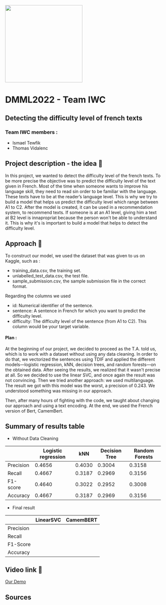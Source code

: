 <img src='https://upload.wikimedia.org/wikipedia/commons/7/77/Logo_HEC_Lausanne.png' width="250">

# DMML2022 - Team IWC

## Detecting the difficulty level of french texts
### Team IWC members : 

- Ismael Tewfik
- Thomas Vidalenc


## Project description - the idea 💎

In this project, we wanted to detect the difficulty level of the french texts. To be more precise the objective was to predict the difficulty level of the text given in French. Most of the time when someone wants to improve his language skill, they need to read sin order to be familiar with the language. These texts have to be at the reader’s language level. This is why we try to build a model that helps us predict the difficulty level which range between A1 to C2. After the model is created, it can be used in a recommendation system, to recommend texts. If someone is at an A1 level, giving him a text at B2 level is innapropriat because the person won't be able to understand it. This is why it's is important to build a model that helps to detect the difficulty level. 

## Approach 📂
To construct our model, we used the dataset that was given to us on Kaggle, such as : 

- training_data.csv, the training set.
- unlabelled_test_data.csv, the test file.
- sample_submission.csv, the sample submission file in the correct format.

Regarding the columns we used

- id: Numerical identifier of the sentence.
- sentence: A sentence in French for which you want to predict the difficulty level.
- difficulty: The difficulty level of the sentence (from A1 to C2). This column would be your target variable.

#### Plan :

At the beginning of our project, we decided to proceed as the T.A. told us, which is to work with a dataset without using any data cleaning. In order to do that, we vectorized the sentences using TDIF and applied the different models—logistic regression, kNN, decision trees, and random forests—on the obtained data. After seeing the results, we realized that it wasn't precise at all. So we decided to use the linear SVC, and once again the result was not convincing. Then we tried another approach: we used multilanguage. The result we got with this model was the worst, a precision of 0.243. We understood something was missing in our approach.

Then, after many hours of fighting with the code, we taught about changing our approach and using a text encoding. At the end, we used the French version of Bert, CamemBert.



## Summary of results table

- Without Data Cleaning

|  | Logistic regression |kNN	| Decision Tree | Random Forests |
| ------------- | ------------- |----------| ------------- | ------------- |
| Precision |0.4656|0.4030| 0.3004 | 0.3158 |
| Recall |0.4667|0.3187| 0.2969 | 0.3156 |
| F1-score | 0.4640|0.3022| 0.2952 | 0.3008 |
| Accuracy | 0.4667 |0.3187| 0.2969 | 0.3156 |


- Final result

|| LinearSVC | CamemBERT | 
| --- | --- |---|
| Precision |  |  |
| Recall |  |  | 
| F1-Score |  |  | 
| Accuracy | |  |  


## Video link 🎥 



[Our Demo](https://www.youtube.com/watch?v=H1HdZFgR-aA)

## Sources
